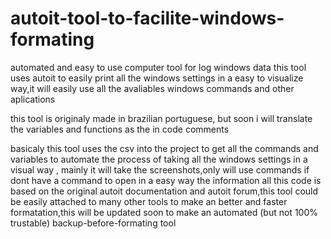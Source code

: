# autoit-tool-to-facilite-windows-formating
automated and easy to use computer tool for log windows data
this tool uses autoit to easily print all the windows settings in a easy to visualize way,it will easily use all the avaliables windows commands and other aplications

this tool is originaly made in brazilian portuguese, but soon i will translate the variables and functions as the in code comments

basicaly this tool uses the csv into the project to get all the commands and variables to automate the process of taking all the windows settings in a visual way , mainly it will take the screenshots,only will use commands if dont have a command to open in a easy way the information
all this code is based on the original autoit documentation and autoit forum,this tool could be easily attached to many other tools to make an better and faster formatation,this will be updated soon to make an automated (but not 100% trustable) backup-before-formating tool
